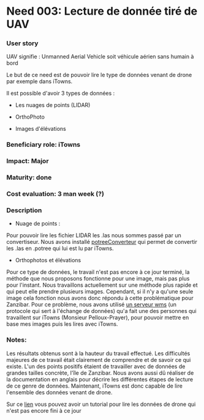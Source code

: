 # Need 003: Lecture de donnée tiré de UAV 

### User story
UAV signifie : Unmanned Aerial Vehicle soit véhicule aérien sans humain à bord

Le but de ce need est de pouvoir lire le type de données venant de drone par exemple dans iTowns.

Il est possible d'avoir 3 types de données :

- Les nuages de points (LIDAR) 

- OrthoPhoto

- Images d'élévations

### Beneficiary role: iTowns

### Impact: Major

### Maturity: done

### Cost evaluation: 3 man week (?)

### Description 

- Nuage de points : 

Pour pouvoir lire les fichier LIDAR les .las nous sommes passé par un convertiseur.
Nous avons installé [potreeConverteur](https://github.com/potree/PotreeConverter) qui permet de convertir les .las 
en .potree qui lui est lu par iTowns. 

- Orthophotos et élévations

Pour ce type de données, le travail n'est pas encore à ce jour terminé, la méthode que nous proposons fonctionne pour une image, mais pas plus pour l'instant. Nous travaillons actuellement sur une méthode plus rapide et qui peut elle prendre plusieurs images. Cependant, si il n'y a qu'une seule image cela fonction nous avons donc répondu à cette problématique pour Zanzibar. 
Pour ce problème, nous avons utilisé [un serveur wms](https://github.com/peppsac/pywms) (un protocole qui sert à l'échange de données) qu'a fait une des personnes qui travaillent sur iTowns (Monsieur Pelloux-Prayer), pour pouvoir mettre en base mes images puis les lires avec iTowns.

### Notes:

Les résultats obtenus sont à la hauteur du travail effectué. Les difficultés majeures de ce travail était clairement de comprendre et de savoir ce qui existe. L'un des points positifs étaient de travailler avec de données de grandes tailles concrète, l'île de Zanzibar. Nous avons aussi dû réaliser de la documentation en anglais pour décrire les différentes étapes de lecture de ce genre de données. Maintenant, iTowns est donc capable de lire l'ensemble des données venant de drone.

Sur ce [lien](https://github.com/MEPP-team/RICT/blob/master/Doc/Process/TutorialOpenDataInItowns.md) vous pouvez avoir un tutorial pour lire les données de drone qui n'est pas encore fini à ce jour
